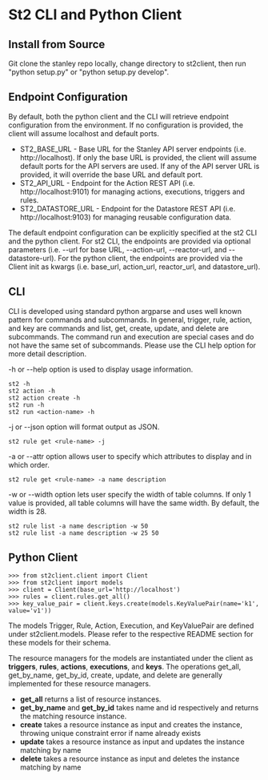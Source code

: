 St2 CLI and Python Client
=========================

## Install from Source
Git clone the stanley repo locally, change directory to st2client, then run "python setup.py" or "python setup.py develop".

## Endpoint Configuration
By default, both the python client and the CLI will retrieve endpoint configuration from the environment. If no configuration is provided, the client will assume localhost and default ports.

* ST2_BASE_URL - Base URL for the Stanley API server endpoints (i.e. http://localhost). If only the base URL is provided, the client will assume default ports for the API servers are used. If any of the API server URL is provided, it will override the base URL and default port.
* ST2_API_URL - Endpoint for the Action REST API (i.e. http://localhost:9101) for managing actions, executions, triggers and rules.
* ST2_DATASTORE_URL - Endpoint for the Datastore REST API (i.e. http://localhost:9103) for managing reusable configuration data.

The default endpoint configuration can be explicitly specified at the st2 CLI and the python client. For st2 CLI, the endpoints are provided via optional parameters (i.e. --url for base URL, --action-url, --reactor-url, and --datastore-url). For the python client, the endpoints are provided via the Client init as kwargs (i.e. base_url, action_url, reactor_url, and datastore_url).

## CLI
CLI is developed using standard python argparse and uses well known pattern for commands and subcommands.  In general, trigger, rule, action, and key are commands and list, get, create, update, and delete are subcommands.  The command run and execution are special cases and do not have the same set of subcommands. Please use the CLI help option for more detail description.

-h or --help option is used to display usage information.

    st2 -h
    st2 action -h
    st2 action create -h
    st2 run -h
    st2 run <action-name> -h

-j or --json option will format output as JSON.

    st2 rule get <rule-name> -j

-a or --attr option allows user to specify which attributes to display and in which order.

    st2 rule get <rule-name> -a name description

-w or --width option lets user specify the width of table columns. If only 1 value is provided, all table columns will have the same width. By default, the width is 28.

    st2 rule list -a name description -w 50
    st2 rule list -a name description -w 25 50

## Python Client

    >>> from st2client.client import Client
    >>> from st2client import models
    >>> client = Client(base_url='http://localhost')
    >>> rules = client.rules.get_all()
    >>> key_value_pair = client.keys.create(models.KeyValuePair(name='k1', value='v1'))

The models Trigger, Rule, Action, Execution, and KeyValuePair are defined under st2client.models. Please refer to the respective README section for these models for their schema.

The resource managers for the models are instantiated under the client as **triggers**, **rules**, **actions**, **executions**, and **keys**. The operations get_all, get_by_name, get_by_id, create, update, and delete are generally implemented for these resource managers.

 - **get_all** returns a list of resource instances.
 - **get_by_name** and **get_by_id** takes name and id respectively and returns the matching resource instance.
 - **create** takes a resource instance as input and creates the instance, throwing unique constraint error if name already exists
 - **update** takes a resource instance as input and updates the instance matching by name
 - **delete** takes a resource instance as input and deletes the instance matching by name
